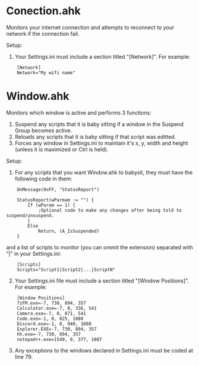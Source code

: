 # Conection.ahk
Monitors your internet connection and attempts to reconnect to your network if the connection fail.

Setup:
1. Your Settings.ini must include a section titled "[Network]". For example:
```
    [Network]
    Network="My wifi name"
```

# Window.ahk
Monitors which window is active and performs 3 functions:
            
1. Suspend any scripts that it is baby sitting if a window in the Suspend Group becomes active.
2. Reloads any scripts that it is baby sitting if that script was editted.
3. Forces any window in Settings.ini to maintain it's x, y, width and height (unless it is maximized or Ctrl is held).

Setup:
1. For any scripts that you want Window.ahk to babysit, they must have the following code in them:
```　
    OnMessage(0xFF, "StatusReport")
    
    StatusReport(wParmam := "") {
        If (wParam == 1) {
            ;Optional code to make any changes after being told to suspend/unsuspend.
        }
        Else
            Return, (A_IsSuspended)
    }
```
   and a list of scripts to monitor (you can ommit the extension) separated with "|" in your Settings.ini:
```
    [Scripts]
    Scripts="Script1|Script2|...|ScriptN"
```
2. Your Settings.ini file must include a section titled "[Window Positions]". For example:
```
    [Window Positions]
    7zFM.exe=-7, 730, 894, 357
    Calculator.exe=-7, 0, 336, 541
    Camera.exe=-7, 0, 871, 541
    Code.exe=-1, 0, 825, 1080
    Discord.exe=-1, 0, 940, 1080
    Explorer.EXE=-7, 730, 894, 357
    hh.exe=-7, 730, 894, 357
    notepad++.exe=1549, 0, 377, 1087
```
3. Any exceptions to the windows declared in Settings.ini must be coded at line 79.
